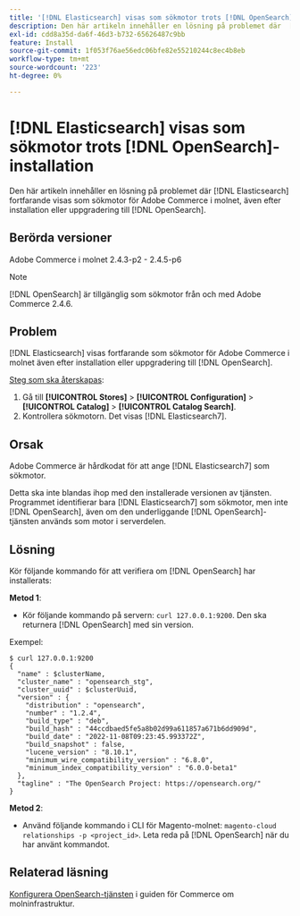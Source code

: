 ```yaml
---
title: '[!DNL Elasticsearch] visas som sökmotor trots [!DNL OpenSearch] installation'
description: Den här artikeln innehåller en lösning på problemet där  [!DNL Elasticsearch]  fortfarande visas som sökmotor för Adobe Commerce i molnet, även efter installation eller uppgradering till  [!DNL OpenSearch].
exl-id: cdd8a35d-da6f-46d3-b732-65626487c9bb
feature: Install
source-git-commit: 1f053f76ae56edc06bfe82e55210244c8ec4b8eb
workflow-type: tm+mt
source-wordcount: '223'
ht-degree: 0%

---
```


# [!DNL Elasticsearch] visas som sökmotor trots [!DNL OpenSearch]-installation

Den här artikeln innehåller en lösning på problemet där [!DNL Elasticsearch] fortfarande visas som sökmotor för Adobe Commerce i molnet, även efter installation eller uppgradering till [!DNL OpenSearch].

## Berörda versioner

Adobe Commerce i molnet 2.4.3-p2 - 2.4.5-p6

>[!NOTE]
>
>[!DNL OpenSearch] är tillgänglig som sökmotor från och med Adobe Commerce 2.4.6.

## Problem

[!DNL Elasticsearch] visas fortfarande som sökmotor för Adobe Commerce i molnet även efter installation eller uppgradering till [!DNL OpenSearch].

<u>Steg som ska återskapas</u>:

1. Gå till **[!UICONTROL Stores]** > **[!UICONTROL Configuration]** > **[!UICONTROL Catalog]** > **[!UICONTROL Catalog Search]**.
1. Kontrollera sökmotorn. Det visas [!DNL Elasticsearch7].

## Orsak

Adobe Commerce är hårdkodat för att ange [!DNL Elasticsearch7] som sökmotor.

Detta ska inte blandas ihop med den installerade versionen av tjänsten. Programmet identifierar bara [!DNL Elasticsearch7] som sökmotor, men inte [!DNL OpenSearch], även om den underliggande [!DNL OpenSearch]-tjänsten används som motor i serverdelen.

## Lösning

Kör följande kommando för att verifiera om [!DNL OpenSearch] har installerats:

**Metod 1**:

* Kör följande kommando på servern: `curl 127.0.0.1:9200`. Den ska returnera [!DNL OpenSearch] med sin version.

Exempel:

```
$ curl 127.0.0.1:9200
{
  "name" : $clusterName,
  "cluster_name" : "opensearch_stg",
  "cluster_uuid" : $clusterUuid,
  "version" : {
    "distribution" : "opensearch",
    "number" : "1.2.4",
    "build_type" : "deb",
    "build_hash" : "44ccdbaed5fe5a8b02d99a611857a671b6dd909d",
    "build_date" : "2022-11-08T09:23:45.993372Z",
    "build_snapshot" : false,
    "lucene_version" : "8.10.1",
    "minimum_wire_compatibility_version" : "6.8.0",
    "minimum_index_compatibility_version" : "6.0.0-beta1"
  },
  "tagline" : "The OpenSearch Project: https://opensearch.org/"
}
```

**Metod 2**:

* Använd följande kommando i CLI för Magento-molnet: `magento-cloud relationships -p <project_id>`. Leta reda på [!DNL OpenSearch] när du har använt kommandot.

## Relaterad läsning

[Konfigurera OpenSearch-tjänsten](https://experienceleague.adobe.com/docs/commerce-cloud-service/user-guide/configure/service/opensearch.html) i guiden för Commerce om molninfrastruktur.
